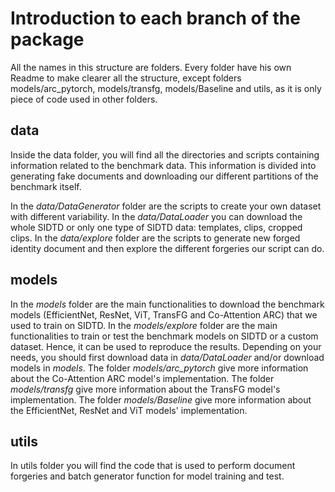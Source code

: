 # Introduction to each branch of the package

All the names in this structure are folders. Every folder have his own Readme to make clearer all the structure, except folders models/arc_pytorch, models/transfg, models/Baseline and utils, as it is only piece of code used in other folders.

## data
Inside the data folder, you will find all the directories and scripts containing information related to the benchmark data. This information is divided into generating fake documents and downloading our different partitions of the benchmark itself.

In the *data/DataGenerator* folder are the scripts to create your own dataset with different variability.
In the *data/DataLoader* you can download the whole SIDTD or only one type of SIDTD data: templates, clips, cropped clips.
In the *data/explore* folder are the scripts to generate new forged identity document and then explore the different forgeries our script can do.

## models
In the *models* folder are the main functionalities to download the benchmark models (EfficientNet, ResNet, ViT, TransFG and Co-Attention ARC) that we used to train on SIDTD. 
In the *models/explore* folder are the main functionalities to train or test the benchmark models on SIDTD or a custom dataset. Hence, it can be used to reproduce the results. Depending on your needs, you should first download data in *data/DataLoader* and/or download models in *models*.
The folder *models/arc_pytorch* give more information about the Co-Attention ARC model's implementation.
The folder *models/transfg* give more information about the TransFG model's implementation.
The folder *models/Baseline* give more information about the EfficientNet, ResNet and ViT models' implementation.

## utils
In utils folder you will find the code that is used to perform document forgeries and batch generator function for model training and test.